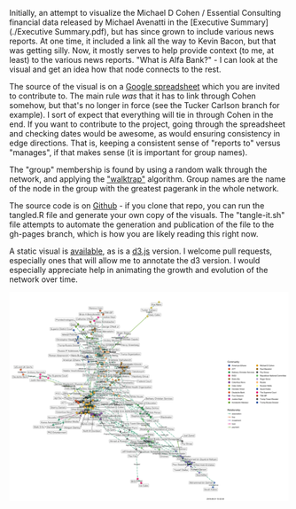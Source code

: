Initially, an attempt to visualize the Michael D Cohen / Essential Consulting financial data released by Michael Avenatti in the [Executive Summary](./Executive Summary.pdf), but has since grown to include various news reports. At one time, it included a link all the way to Kevin Bacon, but that was getting silly. Now, it mostly serves to help provide context (to me, at least) to the various news reports. "What is Alfa Bank?" - I can look at the visual and get an idea how that node connects to the rest.

The source of the visual is on a [Google spreadsheet](https://docs.google.com/spreadsheets/d/119L80r1ZVgBgN0qDI-ovMb6s40iVFg3TWW15uqsxfBk/edit?usp=sharing) which you are invited to contribute to. The main rule _was_ that it has to link through Cohen somehow, but that's no longer in force (see the Tucker Carlson branch for example). I sort of expect that everything will tie in through Cohen in the end. If you want to contribute to the project, going through the spreadsheet and checking dates would be awesome, as would ensuring consistency in edge directions. That is, keeping a consistent sense of "reports to" versus "manages", if that makes sense (it is important for group names).

The "group" membership is found by using a random walk through the network, and applying the ["walktrap"](https://arxiv.org/abs/physics/0512106) algorithm. Group names are the name of the node in the group with the greatest pagerank in the whole network.

The source code is on [Github](https://github.com/schnee/tangled) - if you clone that repo, you can run the tangled.R file and generate your own copy of the visuals. The "tangle-it.sh" file attempts to automate the generation and publication of the file to the gh-pages branch, which is how you are likely reading this right now.

A static visual is [available](./tangled.png), as is a [d3.js](./tangled-d3.html) version. I welcome pull requests, especially ones that will allow me to annotate the d3 version. I would especially appreciate help in animating the growth and evolution of the network over time.

[![A tangled web](./tangled.png)](./tangled.png)